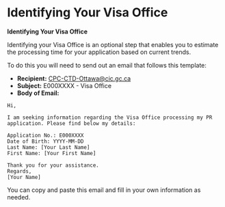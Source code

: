 # Identifying Your Visa Office

**Identifying Your Visa Office**

Identifying your Visa Office is an optional step that enables you to estimate the processing time for your application based on current trends.

To do this you will need to send out an email that follows this template:

* **Recipient:** CPC-CTD-Ottawa@cic.gc.ca
* **Subject:** E000XXXX - Visa Office
* **Body of Email:**

```
Hi,

I am seeking information regarding the Visa Office processing my PR application. Please find below my details:

Application No.: E000XXXX
Date of Birth: YYYY-MM-DD
Last Name: [Your Last Name]
First Name: [Your First Name]

Thank you for your assistance.
Regards, 
[Your Name]
```

You can copy and paste this email and fill in your own information as needed.&#x20;

